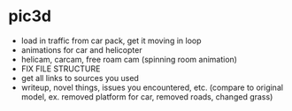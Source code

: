 # pic3d

- load in traffic from car pack, get it moving in loop
- animations for car and helicopter
- helicam, carcam, free roam cam (spinning room animation)
- FIX FILE STRUCTURE
- get all links to sources you used
- writeup, novel things, issues you encountered, etc. (compare to original model, ex. removed platform for car, removed roads, changed grass)
